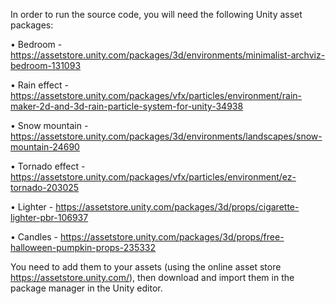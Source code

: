 In order to run the source code, you will need the following Unity asset packages:

•	Bedroom - https://assetstore.unity.com/packages/3d/environments/minimalist-archviz-bedroom-131093

•	Rain effect -  https://assetstore.unity.com/packages/vfx/particles/environment/rain-maker-2d-and-3d-rain-particle-system-for-unity-34938

•	Snow mountain - https://assetstore.unity.com/packages/3d/environments/landscapes/snow-mountain-24690

•	Tornado effect - https://assetstore.unity.com/packages/vfx/particles/environment/ez-tornado-203025

•	Lighter - https://assetstore.unity.com/packages/3d/props/cigarette-lighter-pbr-106937

•	Candles - https://assetstore.unity.com/packages/3d/props/free-halloween-pumpkin-props-235332

You need to add them to your assets (using the online asset store https://assetstore.unity.com/), then download and import them in the package manager in the Unity editor.
